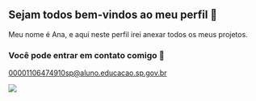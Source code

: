 ## Sejam todos bem-vindos ao meu perfil 💜

Meu nome é Ana, e aqui neste perfil irei anexar todos os meus projetos.

### Você pode entrar em contato comigo 📧

00001106474910sp@aluno.educacao.sp.gov.br

![](https://tenor.com/bM1T7.gif)
